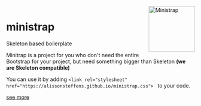 <img src="https://alissonsteffens.github.io/ministrap/logo.svg" width="123px" alt="Ministrap" align="right">

# ministrap

Skeleton based boilerplate

Minitrap is a project for you who don't need the entire Bootstrap for your project, but need something bigger than Skeleton **(we are Skeleton compatible)**

You can use it by adding <kbd>`<link rel="stylesheet" href="https://alissonsteffens.github.io/ministrap.css">
`</kbd> to your code.

[see more](https://alissonsteffens.github.io/ministrap)

